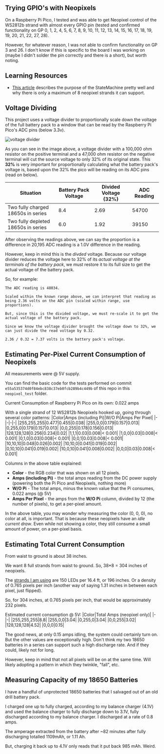 ## Trying GPIO's with Neopixels
On a Raspberry Pi Pico, I tested and was able to get Neopixel control of the WS2812b strand with almost every GPIO pin (tested and confirmed functionality on GP 0, 1, 2, 4, 5, 6, 7, 8, 9, 10, 11, 12, 13, 14, 15, 16, 17, 18, 19, 19, 20, 21, 22, 27, 28).

However, for whatever reason, I was not able to confirm functionality on GP 3 and 26. I don't know if this is specific to the board I was working on (maybe I didn't solder the pin correctly and there is a short), but worth noting.

## Learning Resources
- [This article](https://www.raspberrypi.com/news/how-to-power-loads-of-leds-with-a-single-raspberry-pi-pico/) describes the purpose of the StateMachine pretty well and why there is only a maximum of 8 neopixel strands it can support.

## Voltage Dividing
This project uses a voltage divider to proportionally scale down the voltage of the full battery pack to a window that can be read by the Raspberry Pi Pico's ADC pins (below 3.3v).

![voltage divider](https://i.imgur.com/WzduiHU.png)

As you can see in the image above, a voltage divider with a 100,000 ohm resistor on the positive terminal and a 47,000 ohm resistor on the negative terminal will cut the source voltage to only 32% of its original state. This **32%** is very important for proportionally calculating what the battery pack's voltage is, based upon the 32% the pico will be reading on its ADC pins (read on below).

|Situation|Battery Pack Voltage|Divided Voltage (32%)|ADC Reading|
|-|-|-|-|
|Two fully charged 18650s in series|8.4|2.69|54700|
|Two fully depleted 18650s in series|6.0|1.92|39150|

After observing the readings above, we can say the proportion is a difference in 20,195 ADC reading is a 1.0V difference in the reading. 

However, keep in mind this is the *divded* voltage. Because our voltage divider reduces the voltage here to 32% of its *actual voltage at the terminals of the battery pack*, we must restore it to its full size to get the actual voltage of the battery pack. 

So, for example:
```
The ADC reading is 48034.

Scaled within the known range above, we can interpret that reading as being 2.36 volts on the ADC pin (scaled within range, use proportions).

But, since this is the divided voltage, we must re-scale it to get the actual voltage of the battery pack. 

Since we know the voltage divider brought the voltage down to 32%, we can just divide the read voltage by 0.32.

2.36 / 0.32 = 7.37 volts is the battery pack's voltage.
```

## Estimating Per-Pixel Current Consumption of Neopixels
All measurements were @ 5V supply.

You can find the basic code for the tests performed on commit `e55a535374d0f84ebc838c37eb0fcb289b4c449b` of this repo in this `neopixel_test` folder.

Current Consumption of Raspberry Pi Pico on its own: 0.022 amps

With a single strand of 12 WS2812b Neopixels hooked up, going through several color patterns:
|Color|Amps (including Pi)|W/O Pi|Amps Per Pixel|
|-|-|-|-|
|255,255,255|0.477|0.455|0.038|
|255,0,0|0.179|0.157|0.013|
|0,255,0|0.179|0.157|0.013|
|0,0,255|0.178|0.156|0.013|
|128,128,128|0.256|0.234|0.02|
|1,1,1|0.03|0.008|< 0.001|
|1,0,0|0.03|0.008|< 0.001|
|0,1,0|0.03|0.008|< 0.001|
|0,0,1|0.03|0.008|< 0.001|
|10,10,10|0.048|0.026|0.002|
|10,10,0|0.041|0.019|0.002|
|0,10,10|0.041|0.019|0.002|
|10,0,10|0.041|0.008|0.002|
|0,0,0|0.03|0.008|< 0.001|

Columns in the above table explained:
- **Color** - the RGB color that was shown on all 12 pixels.
- **Amps (including Pi)** - the total amps reading from the DC power supply (powering both the Pi Pico and Neopixels, nothing more)
- **W/O Pi** - The total amps, minus the known value that the Pi consumes, 0.022 amps (@ 5V)
- **Amps Per Pixel** - the amps from the **W/O Pi** column, divided by 12 (the number of pixels), to get a per-pixel amount.

In the above table, you may wonder why measuring the color (0, 0, 0), no color at all, is important. That is because these neopixels have an *idle current draw*. Even while not showing a color, they still consume a small amount of power, on a per-pixel basis.

## Estimating Total Current Consumption
From waist to ground is about 38 inches.

We want 8 full strands from waist to ground. So, 38*8 = 304 inches of neopixels.

The [strands I am using](https://a.co/d/03c6hYHa) are 150 LEDs per 16.4 ft, or 196 inches. Or a density of 0.765 pixels per inch (another way of saying 1.31 inches in between each pixel, just flipped).

So, for 304 inches, at 0.765 pixels per inch, that would be approximately 232 pixels.

Estimated current consumption @ 5V:
|Color|Total Amps (neopixel only)|
|-|-|
|255,255,255|8.8|
|255,0,0|3.04|
|0,255,0|3.04|
|0,0,255|3.02|
|128,128,128|4.52|
|0,0,0|0.15|

The good news, at only 0.15 amps idling, the system could certainly turn on. But the other values are exceptionally high. Don't think my two 18650 batteries in a series can support such a high discharge rate. And if they could, likely not for long.

However, keep in mind that not all pixels will be on at the same time. Will likely adopting a pattern in which they twinkle, "fall", etc.

## Measuring Capacity of my 18650 Batteries
I have a handful of unprotected 18650 batteries that I salvaged out of an old drill battery pack.

I charged one up to fully charged, according to my balance charger (4.1V) and used the balance charger to fully discharge down to 3.1V, fully discharged according to my balance charger. I discharged at a rate of 0.8 amps.

The amperage extracted from the battery after ~82 minutes after fully discharging totalled 1109mAh, or 1.11 Ah.

But, charging it back up to 4.1V only reads that it put back 985 mAh. Weird.